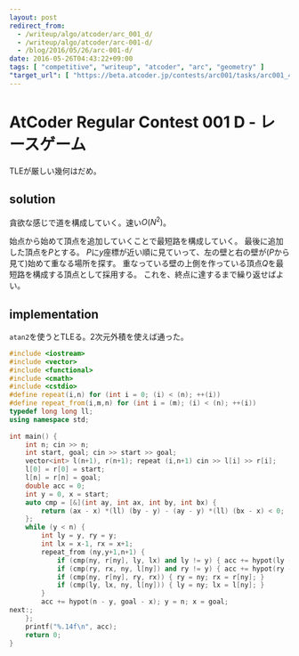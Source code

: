 ```yaml
---
layout: post
redirect_from:
  - /writeup/algo/atcoder/arc_001_d/
  - /writeup/algo/atcoder/arc-001-d/
  - /blog/2016/05/26/arc-001-d/
date: 2016-05-26T04:43:22+09:00
tags: [ "competitive", "writeup", "atcoder", "arc", "geometry" ]
"target_url": [ "https://beta.atcoder.jp/contests/arc001/tasks/arc001_4" ]
---
```


# AtCoder Regular Contest 001 D - レースゲーム

TLEが厳しい幾何はだめ。

## solution

貪欲な感じで道を構成していく。速い$O(N^2)$。

始点から始めて頂点を追加していくことで最短路を構成していく。
最後に追加した頂点を$P$とする。
$P$に$y$座標が近い順に見ていって、左の壁と右の壁が($P$から見て)始めて重なる場所を探す。
重なっている壁の上側を作っている頂点$Q$を最短路を構成する頂点として採用する。
これを、終点に達するまで繰り返せばよい。

## implementation

`atan2`を使うとTLEる。2次元外積を使えば通った。

``` c++
#include <iostream>
#include <vector>
#include <functional>
#include <cmath>
#include <cstdio>
#define repeat(i,n) for (int i = 0; (i) < (n); ++(i))
#define repeat_from(i,m,n) for (int i = (m); (i) < (n); ++(i))
typedef long long ll;
using namespace std;
 
int main() {
    int n; cin >> n;
    int start, goal; cin >> start >> goal;
    vector<int> l(n+1), r(n+1); repeat (i,n+1) cin >> l[i] >> r[i];
    l[0] = r[0] = start;
    l[n] = r[n] = goal;
    double acc = 0;
    int y = 0, x = start;
    auto cmp = [&](int ay, int ax, int by, int bx) {
        return (ax - x) *(ll) (by - y) - (ay - y) *(ll) (bx - x) < 0;
    };
    while (y < n) {
        int ly = y, ry = y;
        int lx = x-1, rx = x+1;
        repeat_from (ny,y+1,n+1) {
            if (cmp(ny, r[ny], ly, lx) and ly != y) { acc += hypot(ly - y, l[ly] - x); y = ly; x = l[ly]; goto next; }
            if (cmp(ry, rx, ny, l[ny]) and ry != y) { acc += hypot(ry - y, r[ry] - x); y = ry; x = r[ry]; goto next; }
            if (cmp(ny, r[ny], ry, rx)) { ry = ny; rx = r[ny]; }
            if (cmp(ly, lx, ny, l[ny])) { ly = ny; lx = l[ny]; }
        }
        acc += hypot(n - y, goal - x); y = n; x = goal;
next:;
    };
    printf("%.14f\n", acc);
    return 0;
}
```
